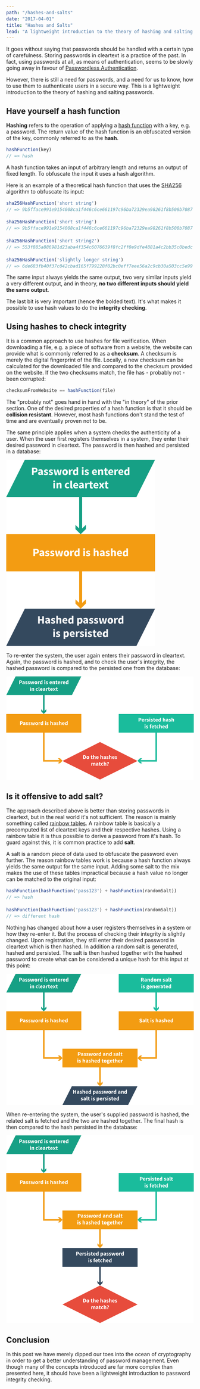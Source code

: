 ```yaml
---
path: "/hashes-and-salts"
date: "2017-04-01"
title: "Hashes and Salts"
lead: "A lightweight introduction to the theory of hashing and salting passwords"
---
```


It goes without saying that passwords should be handled with a certain type of carefulness. Storing passwords in cleartext is a practice of the past. In fact, using passwords at all, as means of authentication, seems to be slowly going away in favour of [Passwordless Authentication](https://auth0.com/blog/how-passwordless-authentication-works/).

However, there is still a need for passwords, and a need for us to know, how to use them to authenticate users in a secure way. This is a lightweight introduction to the theory of hashing and salting passwords.

## Have yourself a hash function

**Hashing** refers to the operation of applying a [hash function](https://en.wikipedia.org/wiki/Hash_function) with a key, e.g. a password. The return value of the hash function is an obfuscated version of the key, commonly referred to as the **hash**.

```js
hashFunction(key)
// => hash
```

A hash function takes an input of arbitrary length and returns an output of fixed length. To obfuscate the input it uses a hash algorithm.

Here is an example of a theoretical hash function that uses the [SHA256](https://en.wikipedia.org/wiki/SHA-2) algorithm to obfuscate its input:

```js
sha256HashFunction('short string')
// => 9b5fface991e9154008ca1f446c6ce661197c96ba72329ea98261f8b508b7087

sha256HashFunction('short string')
// => 9b5fface991e9154008ca1f446c6ce661197c96ba72329ea98261f8b508b7087

sha256HashFunction('short string2')
// => 553f885a886981d23aba4f354c6076639f8fc2ff0e9dfe4881a4c2bb35c0bedc

sha256HashFunction('slightly longer string')
// => 6de683fb40f37c042cbad165f799228f02bc0eff7eee56a2c9cb30a503cc5e99
```

The same input always yields the same output, two very similar inputs yield a very different output, and in theory, **no two different inputs should yield the same output**.

The last bit is very important (hence the bolded text). It's what makes it possible to use hash values to do the **integrity checking**.

## Using hashes to check integrity

It is a common approach to use hashes for file verification. When downloading a file, e.g. a piece of software from a website, the website can provide what is commonly referred to as a **checksum**. A checksum is merely the digital fingerprint of the file. Locally, a new checksum can be calculated for the downloaded file and compared to the checksum provided on the website. If the two checksums match, the file has - probably not - been corrupted:

```js
checksumFromWebsite == hashFunction(file)
```

The "probably not" goes hand in hand with the "in theory" of the prior section. One of the desired properties of a hash function is that it should be **collision resistant**. However, most hash functions don't stand the test of time and are eventually proven not to be.

The same principle applies when a system checks the authenticity of a user. When the user first registers themselves in a system, they enter their desired password in cleartext. The password is then hashed and persisted in a database:

![Creating password hash](hashes-and-salts-c.svg)

To re-enter the system, the user again enters their password in cleartext. Again, the password is hashed, and to check the user's integrity, the hashed password is compared to the persisted one from the database:

![Checking user integrity](hashes-and-salts-d.svg)

## Is it offensive to add salt?

The approach described above is better than storing passwords in cleartext, but in the real world it's not sufficient. The reason is mainly something called [rainbow tables](http://kestas.kuliukas.com/RainbowTables/). A rainbow table is basically a precomputed list of cleartext keys and their respective hashes. Using a rainbow table it is thus possible to derive a password from it's hash. To guard against this, it is common practice to add **salt**.

A salt is a random piece of data used to obfuscate the password even further. The reason rainbow tables work is because a hash function always yields the same output for the same input. Adding some salt to the mix makes the use of these tables impractical because a hash value no longer can be matched to the original input:

```js
hashFunction(hashFunction('pass123') + hashFunction(randomSalt))
// => hash

hashFunction(hashFunction('pass123') + hashFunction(randomSalt))
// => different hash
```

Nothing has changed about how a user registers themselves in a system or how they re-enter it. But the process of checking their integrity is slightly changed. Upon registration, they still enter their desired password in cleartext which is then hashed. In addition a random salt is generated, hashed and persisted. The salt is then hashed together with the hashed password to create what can be considered a unique hash for this input at this point:

![Creating password hash with salt](hashes-and-salts-a.svg)

When re-entering the system, the user's supplied password is hashed, the related salt is fetched and the two are hashed together. The final hash is then compared to the hash persisted in the database:

![Checking user integrity using salted hash](hashes-and-salts-b.svg)

## Conclusion

In this post we have merely dipped our toes into the ocean of cryptography in order to get a better understanding of password management. Even though many of the concepts introduced are far more complex than presented here, it should have been a lightweight introduction to password integrity checking.
